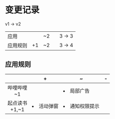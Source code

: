 # 变更记录

v1 -> v2

||||||
|-|:-:|:-:|:-:|:-:|
|应用||~2||3 -> 3|
|应用规则|+1|~2||3 -> 4|

## 应用规则

||+|~|-|
|:-:|-|-|-|
|哔哩哔哩<br>~1||<li>局部广告||
|起点读书<br>+1,~1|<li>活动弹窗|<li>通知权限提示||
